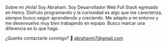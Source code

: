 Sobre mí
¡Hola! Soy Abraham.
Soy Desarrollador Web Full Stack egresado en Henry. Disfruto programando y la curiosidad es algo que me carecteriza, siempre busco seguir aprendiendo y creciendo. Me adapto a mi entorno y me desenvuelvo muy bien trabajando en equipo. Busco marcar una diferencia en lo que hago.

¿Querés contactarte conmigo?
📧 abrahanm7@gmail.com
